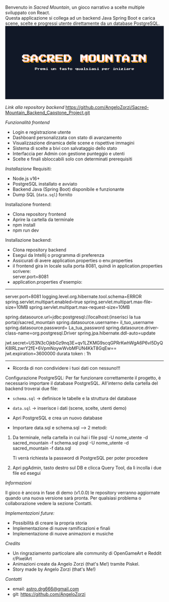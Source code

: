 Benvenuto in _Sacred Mountain_, un gioco narrativo a scelte multiple sviluppato con React.  
Questa applicazione si collega ad un backend Java Spring Boot e carica scene, scelte e progressi utente direttamente da un database PostgreSQL.
![Sacred Mountain](./screenshots/sacredmountain.png)

_Link alla repository backend_
https://github.com/AngeloZorzi/Sacred-Mountain_Backend_Capstone_Project.git

_Funzionalità frontend_

- Login e registrazione utente
- Dashboard personalizzata con stato di avanzamento
- Visualizzazione dinamica delle scene e rispettive immagini
- Sistema di scelte a bivi con salvataggio dello stato
- Interfaccia per Admin con gestione punteggio e utenti
- Scelte e finali sbloccabili solo con determinati prerequisiti

_Installazione_
Requisiti:

- Node.js v16+
- PostgreSQL installato e avviato
- Backend Java (Spring Boot) disponibile e funzionante
- Dump SQL (`data.sql`) fornito

Installazione frontend:

- Clona repository frontend
- Aprire la cartella da terminale
- npm install
- npm run dev

Installazione backend:

- Clona repository backend
- Esegui da Intellij o programma di preferenza
- Assicurati di avere application.properties o env.properties
- il frontend gira in locale sulla porta 8081, quindi in application.properties scrivere:  
  server.port=8081
- application.properties d'esempio:

---

server.port=8081
logging.level.org.hibernate.tool.schema=ERROR
spring.servlet.multipart.enabled=true
spring.servlet.multipart.max-file-size=10MB
spring.servlet.multipart.max-request-size=10MB

spring.datasource.url=jdbc:postgresql://localhost:(inserisci la tua porta)/sacred_mountain
spring.datasource.username= il_tuo_username
spring.datasource.password= La_tua_password
spring.datasource.driver-class-name=org.postgresql.Driver
spring.jpa.hibernate.ddl-auto=update

jwt.secret=US3N3cOjkbGz9nq3E+qv1LZKMG9scqGPRrKwhWgA6P6vI5DyQK8IRLzwrY2fE+6VpmNoywWvbMFUN4KkT8GqEw==
jwt.expiration=3600000 durata token : 1h

---

- Ricorda di non condividere i tuoi dati con nessuno!!!

Configurazione PostgreSQL:
Per far funzionare correttamente il progetto, è necessario importare il database PostgreSQL. All'interno della cartella del backend troverai due file:

- `schema.sql` → definisce le tabelle e la struttura del database
- `data.sql` → inserisce i dati (scene, scelte, utenti demo)

- Apri PostgreSQL e crea un nuovo database
- Importare data.sql e schema.sql --> 2 metodi:

1. Da terminale, nella cartella in cui hai i file
   psql -U nome_utente -d sacred_mountain -f schema.sql
   psql -U nome_utente -d sacred_mountain -f data.sql

   Ti verrà richiesta la password di PostgreSQL per poter procedere

2. Apri pgAdmin, tasto destro sul DB e clicca Query Tool, da lì incolla i due file ed esegui

_Informazioni_

Il gioco è ancora in fase di demo (v1.0.0) le repository verranno aggiornate quando una nuova versione sarà pronta.
Per qualsiasi problema o collaborazione vedere la sezione Contatti.

_Implementazioni future:_

- Possibilità di creare la propria storia
- Implementazione di nuove ramificazioni e finali
- Implementazione di nuove animazioni e musiche

_Credits_

- Un ringraziamento particolare alle community di OpenGameArt e Reddit r/PixelArt
- Animazioni create da Angelo Zorzi (that's Me!) tramite Piskel.
- Story made by Angelo Zorzi (that's Me!)

_Contatti_

- email: astro.drg666@gmail.com
- git: https://github.com/AngeloZorzi
